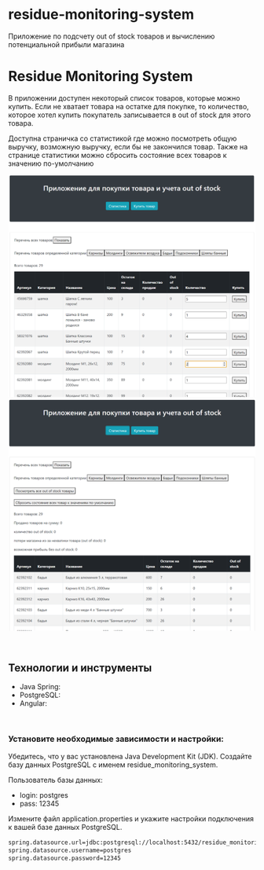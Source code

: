 # residue-monitoring-system
Приложение по подсчету out of stock товаров и вычислению потенциальной прибыли магазина

# Residue Monitoring System

В приложении доступен некоторый список товаров, которые можно купить.
Если не хватает товара на остатке для покупке, то количество, которое хотел купить покупатель записывается в out of stock
для этого товара.

Доступна страничка со статистикой где можно посмотреть общую выручку, возможную выручку, если бы не закончился товар.
Также на странице статистики можно сбросить состояние всех товаров к значению по-умолчанию


![страница для покупки товара](images/1.PNG)
![страница для просмотра статистики](images/2.PNG)

<br>

## Технологии и инструменты

- Java Spring: 
- PostgreSQL: 
- Angular: 

<br>

### Установите необходимые зависимости и настройки:

Убедитесь, что у вас установлена Java Development Kit (JDK).
Создайте базу данных PostgreSQL с именем residue_monitoring_system. 

Пользователь базы данных:
* login: postgres
* pass: 12345

Измените файл application.properties и укажите настройки подключения к вашей базе данных PostgreSQL.


```
spring.datasource.url=jdbc:postgresql://localhost:5432/residue_monitoring_system
spring.datasource.username=postgres
spring.datasource.password=12345
```

